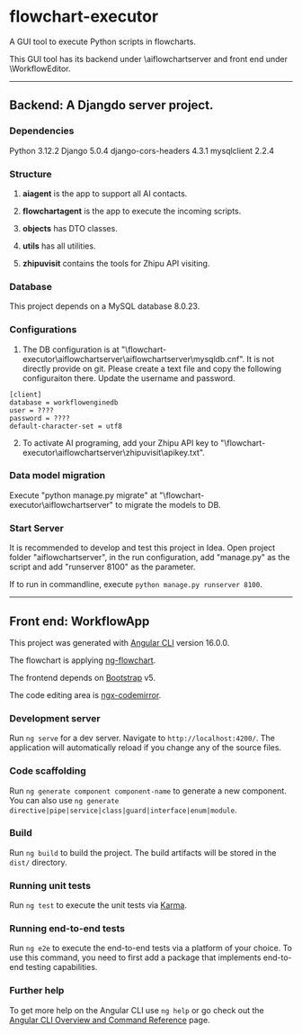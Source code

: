 # flowchart-executor

A GUI tool to execute Python scripts in flowcharts.

This GUI tool has its backend under \aiflowchartserver and front end under \WorkflowEditor.

---

## Backend: A Djangdo server project.

### Dependencies

Python 3.12.2
Django 5.0.4
django-cors-headers 4.3.1
mysqlclient 2.2.4



### Structure

1. **aiagent** is the app to support all AI contacts.

2. **flowchartagent** is the app to execute the incoming scripts.

3. **objects** has DTO classes.

4. **utils** has all utilities.

5. **zhipuvisit** contains the tools for Zhipu API visiting.

### Database

This project depends on a MySQL database 8.0.23. 


### Configurations

1. The DB configuration is at "\flowchart-executor\aiflowchartserver\aiflowchartserver\mysqldb.cnf". It is not directly provide on git. Please create a text file and copy the following configuraiton there. Update the username and password.

```
[client]
database = workflowenginedb
user = ????
password = ????
default-character-set = utf8
```

2. To activate AI programing, add your Zhipu API key to "\flowchart-executor\aiflowchartserver\zhipuvisit\apikey.txt".

### Data model migration

Execute "python manage.py migrate" at "\flowchart-executor\aiflowchartserver" to migrate the models to DB. 


### Start Server

It is recommended to develop and test this project in Idea. Open project folder "aiflowchartserver", in the run configuration, add "manage.py" as the script and add "runserver 8100" as the parameter. 

If to run in commandline, execute `python manage.py runserver 8100`.

---

## Front end: WorkflowApp

This project was generated with [Angular CLI](https://github.com/angular/angular-cli) version 16.0.0.

The flowchart is applying [ng-flowchart](https://github.com/joel-wenzel/ng-flowchart). 

The frontend depends on [Bootstrap](https://v5.bootcss.com/docs/getting-started/introduction/) v5.

The code editing area is [ngx-codemirror](https://github.com/scttcper/ngx-codemirror).

### Development server

Run `ng serve` for a dev server. Navigate to `http://localhost:4200/`. The application will automatically reload if you change any of the source files.

### Code scaffolding

Run `ng generate component component-name` to generate a new component. You can also use `ng generate directive|pipe|service|class|guard|interface|enum|module`.

### Build

Run `ng build` to build the project. The build artifacts will be stored in the `dist/` directory.

### Running unit tests

Run `ng test` to execute the unit tests via [Karma](https://karma-runner.github.io).

### Running end-to-end tests

Run `ng e2e` to execute the end-to-end tests via a platform of your choice. To use this command, you need to first add a package that implements end-to-end testing capabilities.

### Further help

To get more help on the Angular CLI use `ng help` or go check out the [Angular CLI Overview and Command Reference](https://angular.io/cli) page.

